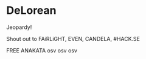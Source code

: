 DeLorean
========

Jeopardy!

Shout out to FAiRLiGHT, EVEN, CANDELA, #HACK.SE


FREE ANAKATA osv osv osv
